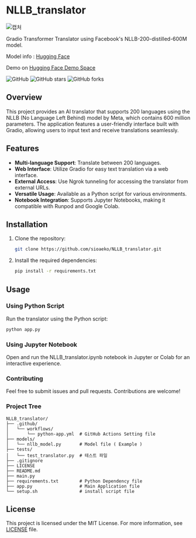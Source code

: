 # NLLB_translator 

![캡처](https://github.com/sioaeko/NLLB_translator/assets/101755125/3ad10e58-a435-4f57-a730-408b6d3a0d61)

Gradio Transformer Translator using Facebook's NLLB-200-distilled-600M model.

Model info : [Hugging Face](https://huggingface.co/docs/transformers/model_doc/nllb)

Demo on [Hugging Face Demo Space](https://huggingface.co/spaces/Asanari/Linguify)

![GitHub](https://img.shields.io/github/license/sioaeko/NLLB_translator)
![GitHub stars](https://img.shields.io/github/stars/sioaeko/NLLB_translator)
![GitHub forks](https://img.shields.io/github/forks/sioaeko/NLLB_translator)

## Overview

This project provides an AI translator that supports 200 languages using the NLLB (No Language Left Behind) model by Meta, which contains 600 million parameters. The application features a user-friendly interface built with Gradio, allowing users to input text and receive translations seamlessly.

## Features

- **Multi-language Support**: Translate between 200 languages.
- **Web Interface**: Utilize Gradio for easy text translation via a web interface.
- **External Access**: Use Ngrok tunneling for accessing the translator from external URLs.
- **Versatile Usage**: Available as a Python script for various environments.
- **Notebook Integration**: Supports Jupyter Notebooks, making it compatible with Runpod and Google Colab.

## Installation

1. Clone the repository:
   ```bash
   git clone https://github.com/sioaeko/NLLB_translator.git

2. Install the required dependencies:
   ```bash
   pip install -r requirements.txt
   ```
## Usage

### Using Python Script

Run the translator using the Python script:

```bash
python app.py
```

### Using Jupyter Notebook

Open and run the NLLB_translator.ipynb notebook in Jupyter or Colab for an interactive experience.

### Contributing

Feel free to submit issues and pull requests. Contributions are welcome!


### Project Tree

```text
NLLB_translator/
├── .github/
│   └── workflows/
│       └── python-app.yml  # GitHub Actions Setting file
├── models/
│   └── nllb_model.py       # Model file ( Example )
├── tests/
│   └── test_translator.py  # 테스트 파일
├── .gitignore
├── LICENSE
├── README.md
├── main.py                 
├── requirements.txt        # Python Dependency file
├── app.py                  # Main Application file
└── setup.sh                # install script file
```

## License

This project is licensed under the MIT License. For more information, see [LICENSE](https://github.com/sioaeko/NLLB_translator/blob/main/LICENSE) file.

